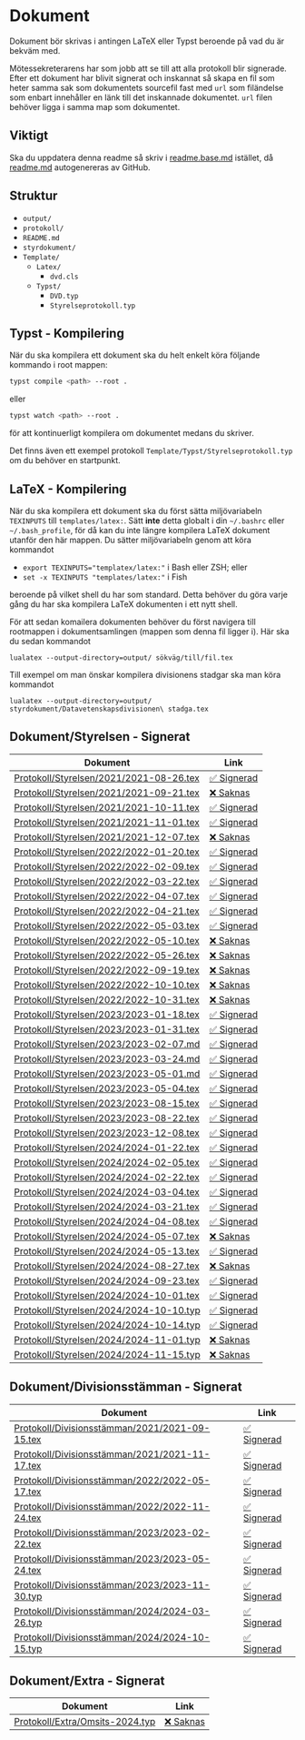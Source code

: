 # Dokument

Dokument bör skrivas i antingen LaTeX eller Typst beroende på vad du är bekväm med.

Mötessekreterarens har som jobb att se till att alla protokoll blir 
signerade. Efter ett dokument har blivit signerat och inskannat så skapa en fil som
heter samma sak som dokumentets sourcefil fast med `url` som filändelse som enbart 
innehåller en länk till det inskannade dokumentet. `url` filen behöver ligga i samma 
map som dokumentet.  

## Viktigt
Ska du uppdatera denna readme så skriv i [readme.base.md](readme.base.md) istället, då [readme.md](readme.md) autogenereras av GitHub.

## Struktur

- `output/`
- `protokoll/`
- `README.md`
- `styrdokument/`
- `Template/`
	- `Latex/`
		- `dvd.cls`
  - `Typst/`
      - `DVD.typ`
      - `Styrelseprotokoll.typ`

## Typst - Kompilering
När du ska kompilera ett dokument ska du helt enkelt köra följande kommando i root mappen:
```bash
typst compile <path> --root .
```
eller
```bash
typst watch <path> --root .
```
för att kontinuerligt kompilera om dokumentet medans du skriver.

Det finns även ett exempel protokoll `Template/Typst/Styrelseprotokoll.typ`
om du behöver en startpunkt.

## LaTeX - Kompilering

När du ska kompilera ett dokument ska du först sätta miljövariabeln `TEXINPUTS` till `templates/latex:`.
Sätt **inte** detta globalt i din `~/.bashrc` eller `~/.bash_profile`, för då kan du inte längre kompilera LaTeX dokument utanför den här mappen.
Du sätter miljövariabeln genom att köra kommandot

- `export TEXINPUTS="templatex/latex:"` i Bash eller ZSH; eller
- `set -x TEXINPUTS "templates/latex:"` i Fish

beroende på vilket shell du har som standard.
Detta behöver du göra varje gång du har ska kompilera LaTeX dokumenten i ett nytt shell.

För att sedan komailera dokumenten behöver du först navigera till rootmappen i dokumentsamlingen (mappen som denna fil ligger i).
Här ska du sedan kommandot

```
lualatex --output-directory=output/ sökväg/till/fil.tex
```

Till exempel om man önskar kompilera divisionens stadgar ska man köra kommandot

```
lualatex --output-directory=output/ styrdokument/Datavetenskapsdivisionen\ stadga.tex
```

## Dokument/Styrelsen - Signerat
| Dokument | Link |
| -------- | ---- |
| [Protokoll/Styrelsen/2021/2021-08-26.tex](Protokoll/Styrelsen/2021/2021-08-26.tex) | [✅ Signerad](https://drive.google.com/file/d/1A7nZgBy-L3fIQ0N2jB3rKqWn5iFAhXR5/view?usp=sharing) |
| [Protokoll/Styrelsen/2021/2021-09-21.tex](Protokoll/Styrelsen/2021/2021-09-21.tex) | [❌ Saknas](mailto:styrelsen@dvet.se?subject=Dokument%20som%20saknas&body=Signerade%20PDF%20filen%20för%20Protokoll/Styrelsen/2021/2021-09-21.tex%20saknas!) |
| [Protokoll/Styrelsen/2021/2021-10-11.tex](Protokoll/Styrelsen/2021/2021-10-11.tex) | [✅ Signerad](https://drive.google.com/file/d/10YmuNRNd0uhyuMXcq0U7O551ShJdlcdx/view?usp=sharing) |
| [Protokoll/Styrelsen/2021/2021-11-01.tex](Protokoll/Styrelsen/2021/2021-11-01.tex) | [✅ Signerad](https://drive.google.com/file/d/1AYhMGyb0fXBWz_MnIAxUODDksvNGqzKA/view?usp=sharing) |
| [Protokoll/Styrelsen/2021/2021-12-07.tex](Protokoll/Styrelsen/2021/2021-12-07.tex) | [❌ Saknas](mailto:styrelsen@dvet.se?subject=Dokument%20som%20saknas&body=Signerade%20PDF%20filen%20för%20Protokoll/Styrelsen/2021/2021-12-07.tex%20saknas!) |
| [Protokoll/Styrelsen/2022/2022-01-20.tex](Protokoll/Styrelsen/2022/2022-01-20.tex) | [✅ Signerad](https://drive.google.com/file/d/1cgAxCbsBhx4Wd4HQHB46P6hAQYoXFyw2/view?usp=sharing) |
| [Protokoll/Styrelsen/2022/2022-02-09.tex](Protokoll/Styrelsen/2022/2022-02-09.tex) | [✅ Signerad](https://drive.google.com/file/d/1bNzcw_VZYcHF6YP0T52fsH0wNRzlV59d/view?usp=sharing) |
| [Protokoll/Styrelsen/2022/2022-03-22.tex](Protokoll/Styrelsen/2022/2022-03-22.tex) | [✅ Signerad](https://drive.google.com/file/d/1A1PU5a5LoSPMcTvgpaeaVDGPnX1wYCML/view?usp=sharing) |
| [Protokoll/Styrelsen/2022/2022-04-07.tex](Protokoll/Styrelsen/2022/2022-04-07.tex) | [✅ Signerad](https://drive.google.com/file/d/16-gesXHdojSDnW1PGLCWPpIHlVZgahaW/view?usp=sharing) |
| [Protokoll/Styrelsen/2022/2022-04-21.tex](Protokoll/Styrelsen/2022/2022-04-21.tex) | [✅ Signerad](https://drive.google.com/file/d/1MXzLxjojXLFH-tETNcraA_cKFbVVguvB/view?usp=sharing) |
| [Protokoll/Styrelsen/2022/2022-05-03.tex](Protokoll/Styrelsen/2022/2022-05-03.tex) | [✅ Signerad](https://drive.google.com/file/d/1jxrPO_jqSq3MUDxPgqUUByyIdpcJC_Jf/view?usp=sharing) |
| [Protokoll/Styrelsen/2022/2022-05-10.tex](Protokoll/Styrelsen/2022/2022-05-10.tex) | [❌ Saknas](mailto:styrelsen@dvet.se?subject=Dokument%20som%20saknas&body=Signerade%20PDF%20filen%20för%20Protokoll/Styrelsen/2022/2022-05-10.tex%20saknas!) |
| [Protokoll/Styrelsen/2022/2022-05-26.tex](Protokoll/Styrelsen/2022/2022-05-26.tex) | [❌ Saknas](mailto:styrelsen@dvet.se?subject=Dokument%20som%20saknas&body=Signerade%20PDF%20filen%20för%20Protokoll/Styrelsen/2022/2022-05-26.tex%20saknas!) |
| [Protokoll/Styrelsen/2022/2022-09-19.tex](Protokoll/Styrelsen/2022/2022-09-19.tex) | [❌ Saknas](mailto:styrelsen@dvet.se?subject=Dokument%20som%20saknas&body=Signerade%20PDF%20filen%20för%20Protokoll/Styrelsen/2022/2022-09-19.tex%20saknas!) |
| [Protokoll/Styrelsen/2022/2022-10-10.tex](Protokoll/Styrelsen/2022/2022-10-10.tex) | [❌ Saknas](mailto:styrelsen@dvet.se?subject=Dokument%20som%20saknas&body=Signerade%20PDF%20filen%20för%20Protokoll/Styrelsen/2022/2022-10-10.tex%20saknas!) |
| [Protokoll/Styrelsen/2022/2022-10-31.tex](Protokoll/Styrelsen/2022/2022-10-31.tex) | [❌ Saknas](mailto:styrelsen@dvet.se?subject=Dokument%20som%20saknas&body=Signerade%20PDF%20filen%20för%20Protokoll/Styrelsen/2022/2022-10-31.tex%20saknas!) |
| [Protokoll/Styrelsen/2023/2023-01-18.tex](Protokoll/Styrelsen/2023/2023-01-18.tex) | [✅ Signerad](https://drive.google.com/file/d/19r_FR1iSI3AoS6dTBxetaqUR5zNhJP5z/view?usp=drive_link) |
| [Protokoll/Styrelsen/2023/2023-01-31.tex](Protokoll/Styrelsen/2023/2023-01-31.tex) | [✅ Signerad](https://drive.google.com/file/d/1tdNjrw4Y4-zrGNuNK7WmKf2f1b0l5xHE/view?usp=drive_link) |
| [Protokoll/Styrelsen/2023/2023-02-07.md](Protokoll/Styrelsen/2023/2023-02-07.md) | [✅ Signerad](https://drive.google.com/file/d/1EBJbnG_jhZQT8vH--rQdoEY4Oz-vXr-K/view?usp=drive_link) |
| [Protokoll/Styrelsen/2023/2023-03-24.md](Protokoll/Styrelsen/2023/2023-03-24.md) | [✅ Signerad](https://drive.google.com/file/d/1ImElcJC2Js0wrHF0uSNsa1kZNn8DdBSO/view?usp=drive_link) |
| [Protokoll/Styrelsen/2023/2023-05-01.md](Protokoll/Styrelsen/2023/2023-05-01.md) | [✅ Signerad](https://drive.google.com/file/d/1Fs6AJJl1cgo-nITWJMhT0YiaUS-kETV3/view?usp=sharing) |
| [Protokoll/Styrelsen/2023/2023-05-04.tex](Protokoll/Styrelsen/2023/2023-05-04.tex) | [✅ Signerad](https://drive.google.com/file/d/1vpNVas6p4FnxJk_TUK4buPQGklb7P1BL/view?usp=sharing) |
| [Protokoll/Styrelsen/2023/2023-08-15.tex](Protokoll/Styrelsen/2023/2023-08-15.tex) | [✅ Signerad](https://drive.google.com/file/d/16e_7VderhTt6Tu126Y7pncODNw49gulI/view?usp=drive_link) |
| [Protokoll/Styrelsen/2023/2023-08-22.tex](Protokoll/Styrelsen/2023/2023-08-22.tex) | [✅ Signerad](https://drive.google.com/file/d/1h8Onvv3ADfNT2IpR1qhqGMdCNePFBwZR/view?usp=drive_link) |
| [Protokoll/Styrelsen/2023/2023-12-08.tex](Protokoll/Styrelsen/2023/2023-12-08.tex) | [✅ Signerad](https://drive.google.com/file/d/1QE9pFGp48QIyj89dCQZWMWicyKjSEyMl/view?usp=drive_link) |
| [Protokoll/Styrelsen/2024/2024-01-22.tex](Protokoll/Styrelsen/2024/2024-01-22.tex) | [✅ Signerad](https://drive.google.com/file/d/1QBouJcVdK3M6h7sOdCWaAVKgHYzD9HK7/view?usp=drive_link) |
| [Protokoll/Styrelsen/2024/2024-02-05.tex](Protokoll/Styrelsen/2024/2024-02-05.tex) | [✅ Signerad](https://drive.google.com/file/d/11RiG-rupkxBrUpmyWLYVClknF8LAj3HM/view?usp=drive_link) |
| [Protokoll/Styrelsen/2024/2024-02-22.tex](Protokoll/Styrelsen/2024/2024-02-22.tex) | [✅ Signerad](https://drive.google.com/file/d/1pXmiIcI_kgpoPKkXdd_7WLNyZ37x3d_m/view?usp=drive_link) |
| [Protokoll/Styrelsen/2024/2024-03-04.tex](Protokoll/Styrelsen/2024/2024-03-04.tex) | [✅ Signerad](https://drive.google.com/file/d/16CCylT6jyp9Qg83U55WoitpBmchp7uQa/view?usp=drive_link) |
| [Protokoll/Styrelsen/2024/2024-03-21.tex](Protokoll/Styrelsen/2024/2024-03-21.tex) | [✅ Signerad](https://drive.google.com/file/d/1gGO63WqVW92Yl6mBsNI34ftFQ7jn5VZG/view?usp=sharing) |
| [Protokoll/Styrelsen/2024/2024-04-08.tex](Protokoll/Styrelsen/2024/2024-04-08.tex) | [✅ Signerad](https://drive.google.com/file/d/1wCPhpIjWBM8M6Vm9tEEO_dMai4-dgAVy/view?usp=drive_link) |
| [Protokoll/Styrelsen/2024/2024-05-07.tex](Protokoll/Styrelsen/2024/2024-05-07.tex) | [❌ Saknas](mailto:styrelsen@dvet.se?subject=Dokument%20som%20saknas&body=Signerade%20PDF%20filen%20för%20Protokoll/Styrelsen/2024/2024-05-07.tex%20saknas!) |
| [Protokoll/Styrelsen/2024/2024-05-13.tex](Protokoll/Styrelsen/2024/2024-05-13.tex) | [✅ Signerad](https://drive.google.com/file/d/1piHIAHDZ3K4WJWqNb5YmwVkaGup8yYmj/view?usp=drive_link) |
| [Protokoll/Styrelsen/2024/2024-08-27.tex](Protokoll/Styrelsen/2024/2024-08-27.tex) | [❌ Saknas](mailto:styrelsen@dvet.se?subject=Dokument%20som%20saknas&body=Signerade%20PDF%20filen%20för%20Protokoll/Styrelsen/2024/2024-08-27.tex%20saknas!) |
| [Protokoll/Styrelsen/2024/2024-09-23.tex](Protokoll/Styrelsen/2024/2024-09-23.tex) | [✅ Signerad](https://drive.google.com/file/d/1O-iy8BwYJwAAH-o1WnVw5AefczF8v40L/view?usp=sharing) |
| [Protokoll/Styrelsen/2024/2024-10-01.tex](Protokoll/Styrelsen/2024/2024-10-01.tex) | [✅ Signerad](https://drive.google.com/file/d/15S_5RE_B5LcZze7Yq4axRNot9I8P6wGW/view?usp=sharing) |
| [Protokoll/Styrelsen/2024/2024-10-10.typ](Protokoll/Styrelsen/2024/2024-10-10.typ) | [✅ Signerad](https://drive.google.com/file/d/1OJu5okO-4Mj9Kw3Eho2iQpUoFHVlo52X/view) |
| [Protokoll/Styrelsen/2024/2024-10-14.typ](Protokoll/Styrelsen/2024/2024-10-14.typ) | [✅ Signerad](https://drive.google.com/file/d/1nuOxsAjEMGihW3gKKRw89N0_HkPSmjGq/view?usp=sharing) |
| [Protokoll/Styrelsen/2024/2024-11-01.typ](Protokoll/Styrelsen/2024/2024-11-01.typ) | [❌ Saknas](mailto:styrelsen@dvet.se?subject=Dokument%20som%20saknas&body=Signerade%20PDF%20filen%20för%20Protokoll/Styrelsen/2024/2024-11-01.typ%20saknas!) |
| [Protokoll/Styrelsen/2024/2024-11-15.typ](Protokoll/Styrelsen/2024/2024-11-15.typ) | [❌ Saknas](mailto:styrelsen@dvet.se?subject=Dokument%20som%20saknas&body=Signerade%20PDF%20filen%20för%20Protokoll/Styrelsen/2024/2024-11-15.typ%20saknas!) |
## Dokument/Divisionsstämman - Signerat
| Dokument | Link |
| -------- | ---- |
| [Protokoll/Divisionsstämman/2021/2021-09-15.tex](Protokoll/Divisionsstämman/2021/2021-09-15.tex) | [✅ Signerad](https://drive.google.com/file/d/1CuqMqreCEOp3pPlRbs5wwuwHr03zzS_T/view?usp=sharing) |
| [Protokoll/Divisionsstämman/2021/2021-11-17.tex](Protokoll/Divisionsstämman/2021/2021-11-17.tex) | [✅ Signerad](https://drive.google.com/file/d/1RmOu0MXhgkIMRD1TYJOEsSanAxbxVaqF/view?usp=sharing) |
| [Protokoll/Divisionsstämman/2022/2022-05-17.tex](Protokoll/Divisionsstämman/2022/2022-05-17.tex) | [✅ Signerad](https://drive.google.com/file/d/14nqkpHD28gYoApbO3KkuUrsfGbh5ZmDx/view?usp=sharing) |
| [Protokoll/Divisionsstämman/2022/2022-11-24.tex](Protokoll/Divisionsstämman/2022/2022-11-24.tex) | [✅ Signerad](https://drive.google.com/file/d/1DpC0yKtMlCwSH16aKG3PqEnTx8sjbRG5/view?usp=sharing) |
| [Protokoll/Divisionsstämman/2023/2023-02-22.tex](Protokoll/Divisionsstämman/2023/2023-02-22.tex) | [✅ Signerad](https://drive.google.com/file/d/1Q8ec64EngU795dN4C_nuwOQM3QZJWmtO/view?usp=sharing) |
| [Protokoll/Divisionsstämman/2023/2023-05-24.tex](Protokoll/Divisionsstämman/2023/2023-05-24.tex) | [✅ Signerad](https://drive.google.com/file/d/1m6wXRTKNv299VkRs0z9dRvHZtZA5pI4V/view?usp=sharing) |
| [Protokoll/Divisionsstämman/2023/2023-11-30.typ](Protokoll/Divisionsstämman/2023/2023-11-30.typ) | [✅ Signerad](https://drive.google.com/file/d/1kfYLz2-A_0vy80zwuJhI1R18w2z8VPHI/view?usp=sharing) |
| [Protokoll/Divisionsstämman/2024/2024-03-26.typ](Protokoll/Divisionsstämman/2024/2024-03-26.typ) | [✅ Signerad](https://drive.google.com/file/d/1-pgjaJakN5YZOsNgHwIlRyXQIM5f9ni_/view?usp=sharing) |
| [Protokoll/Divisionsstämman/2024/2024-10-15.typ](Protokoll/Divisionsstämman/2024/2024-10-15.typ) | [✅ Signerad](https://drive.google.com/file/d/1dCj3KwPHMbLrn4gR1JU-_EEnHCsTaxEU/view?usp=sharing) |
## Dokument/Extra - Signerat
| Dokument | Link |
| -------- | ---- |
| [Protokoll/Extra/Omsits-2024.typ](Protokoll/Extra/Omsits-2024.typ) | [❌ Saknas](mailto:styrelsen@dvet.se?subject=Dokument%20som%20saknas&body=Signerade%20PDF%20filen%20för%20Protokoll/Extra/Omsits-2024.typ%20saknas!) |
